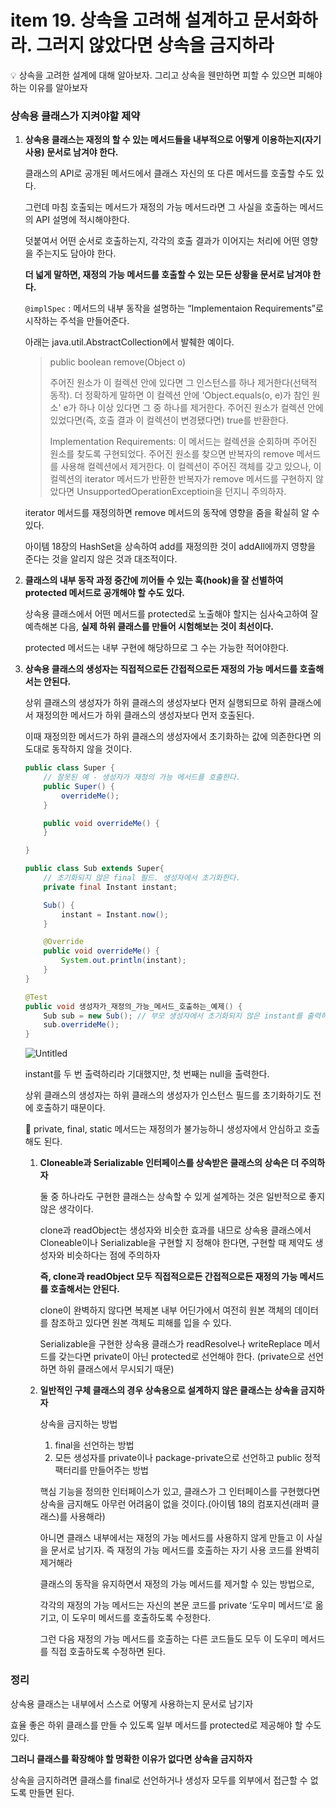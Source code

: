 # item 19. 상속을 고려해 설계하고 문서화하라. 그러지 않았다면 상속을 금지하라

<aside>
💡 상속을 고려한 설계에 대해 알아보자. 그리고 상속을 웬만하면 피할 수 있으면 피해야 하는 이유를 알아보자

</aside>

### 상속용 클래스가 지켜야할 제약

1. **상속용 클래스는 재정의 할 수 있는 메서드들을 내부적으로 어떻게 이용하는지(자기 사용) 문서로 남겨야 한다.**
    
    클래스의 API로 공개된 메서드에서 클래스 자신의 또 다른 메서드를 호출할 수도 있다. 
    
    그런데 마침 호출되는 메서드가 재정의 가능 메서드라면 그 사실을 호출하는 메서드의 API 설명에 적시해야한다.
    
    덧붙여서 어떤 순서로 호출하는지, 각각의 호출 결과가 이어지는 처리에 어떤 영향을 주는지도 담아야 한다.
    
    **더 넓게 말하면, 재정의 가능 메서드를 호출할 수 있는 모든 상황을 문서로 남겨야 한다.**
    
    `@implSpec` : 메서드의 내부 동작을 설명하는 “Implementaion Requirements”로 시작하는 주석을 만들어준다.  
    
    아래는 java.util.AbstractCollection에서 발췌한 예이다.
    
    > public boolean remove(Object o)
    > 
    > 
    > 
    > 주어진 원소가 이 컬렉션 안에 있다면 그 인스턴스를 하나 제거한다(선택적 동작). 
    > 더 정확하게 말하면 이 컬렉션 안에 'Object.equals(o, e)가 참인 원소' e가 하나 이상 있다면 그 중 하나를 제거한다. 주어진 원소가 컬렉션 안에 있었다면(즉, 호출 결과 이 컬렉션이 변경됐다면) true를 반환한다.
    > 
    > Implementation Requirements: 
    > 이 메서드는 컬렉션을 순회하며 주어진 원소를 찾도록 구현되었다. 
    > 주어진 원소를 찾으면 반복자의 remove 메서드를 사용해 컬렉션에서 제거한다. 
    > 이 컬렉션이 주어진 객체를 갖고 있으나, 이 컬렉션의 iterator 메서드가 반환한 반복자가 remove 메서드를 구현하지 않았다면 UnsupportedOperationExceptioin을 던지니 주의하자.
    > 
    
    iterator 메서드를 재정의하면 remove 메서드의 동작에 영향을 줌을 확실히 알 수 있다.
    
    아이템 18장의 HashSet을 상속하여 add를 재정의한 것이 addAll에까지 영향을 준다는 것을 알리지 않은 것과 대조적이다.
    
2. **클래스의 내부 동작 과정 중간에 끼어들 수 있는 훅(hook)을 잘 선별하여 protected 메서드로 공개해야 할 수도 있다.**
    
    상속용 클래스에서 어떤 메서드를 protected로 노출해야 할지는 심사숙고하여 잘 예측해본 다음, **실제 하위 클래스를 만들어 시험해보는 것이 최선이다.**
    
    protected 메서드는 내부 구현에 해당하므로 그 수는 가능한 적어야한다.
    

1. **상속용 클래스의 생성자는 직접적으로든 간접적으로든 재정의 가능 메서드를 호출해서는 안된다.**
    
    상위 클래스의 생성자가 하위 클래스의 생성자보다 먼저 실행되므로 하위 클래스에서 재정의한 메서드가 하위 클래스의 생성자보다 먼저 호출된다.
    
    이때 재정의한 메서드가 하위 클래스의 생성자에서 초기화하는 값에 의존한다면 의도대로 동작하지 않을 것이다.
    
    ```java
    public class Super {
        // 잘못된 예 - 생성자가 재정의 가능 메서드를 호출한다.
        public Super() {
            overrideMe();
        }
    
        public void overrideMe() {
        }
    
    }
    ```
    
    ```java
    public class Sub extends Super{
        // 초기화되지 않은 final 필드. 생성자에서 초기화한다.
        private final Instant instant;
    
        Sub() {
            instant = Instant.now();
        }
    
        @Override
        public void overrideMe() {
            System.out.println(instant);
        }
    }
    ```
    
    ```java
    @Test
    public void 생성자가_재정의_가능_메서드_호출하는_예제() {
        Sub sub = new Sub(); // 부모 생성자에서 초기화되지 않은 instant를 출력하는 overrideMe를 호출한다. => null 출력
        sub.overrideMe();
    }
    ```
   
   ![Untitled](https://user-images.githubusercontent.com/49682056/220959564-3212bcc0-793c-412a-b029-e170fd5e67d9.png)
    
    instant를 두 번 출력하리라 기대했지만, 첫 번째는 null을 출력한다.
    
    상위 클래스의 생성자는 하위 클래스의 생성자가 인스턴스 필드를 초기화하기도 전에 호출하기 때문이다.
    
    <aside>
    📍 private, final, static 메서드는 재정의가 불가능하니 생성자에서 안심하고 호출해도 된다.
    
    </aside>
    
    1. **Cloneable과 Serializable 인터페이스를 상속받은 클래스의 상속은 더 주의하자**
        
        둘 중 하나라도 구현한 클래스는 상속할 수 있게 설계하는 것은 일반적으로 좋지 않은 생각이다.
        
        clone과 readObject는 생성자와 비슷한 효과를 내므로 상속용 클래스에서 Cloneable이나 Serializable을 구현할 지 정해야 한다면, 구현할 때 제약도 생성자와 비슷하다는 점에 주의하자
        
        **즉, clone과 readObject 모두 직접적으로든 간접적으로든 재정의 가능 메서드를 호출해서는 안된다.**
        
        clone이 완벽하지 않다면 복제본 내부 어딘가에서 여전히 원본 객체의 데이터를 참조하고 있다면 원본 객체도 피해를 입을 수 있다.
        
        Serializable을 구현한 상속용 클래스가 readResolve나 writeReplace 메서드를 갖는다면 private이 아닌 protected로 선언해야 한다. (private으로 선언하면 하위 클래스에서 무시되기 때문)
        
    
    1. **일반적인 구체 클래스의 경우 상속용으로 설계하지 않은 클래스는 상속을 금지하자**
        
        상속을 금지하는 방법
        
        1. final을 선언하는 방법
        2. 모든 생성자를 private이나 package-private으로 선언하고 public 정적 팩터리를 만들어주는 방법
        
        핵심 기능을 정의한 인터페이스가 있고, 클래스가 그 인터페이스를 구현했다면 상속을 금지해도 아무런 어려움이 없을 것이다.(아이템 18의 컴포지션(래퍼 클래스)를 사용해라)
        
        아니면 클래스 내부에서는 재정의 가능 메서드를 사용하지 않게 만들고 이 사실을 문서로 남기자. 즉 재정의 가능 메서드를 호출하는 자기 사용 코드를 완벽히 제거해라
        
        클래스의 동작을 유지하면서 재정의 가능 메서드를 제거할 수 있는 방법으로,
        
        각각의 재정의 가능 메서드는 자신의 본문 코드를 private ‘도우미 메서드’로 옮기고, 이 도우미 메서드를 호출하도록 수정한다.
        
        그런 다음 재정의 가능 메서드를 호출하는 다른 코드들도 모두 이 도우미 메서드를 직접 호출하도록 수정하면 된다.
        
    

### 정리

상속용 클래스는 내부에서 스스로 어떻게 사용하는지 문서로 남기자

효율 좋은 하위 클래스를 만들 수 있도록 일부 메서드를 protected로 제공해야 할 수도 있다.

**그러니 클래스를 확장해야 할 명확한 이유가 없다면 상속을 금지하자**

상속을 금지하려면 클래스를 final로 선언하거나 생성자 모두를 외부에서 접근할 수 없도록 만들면 된다.